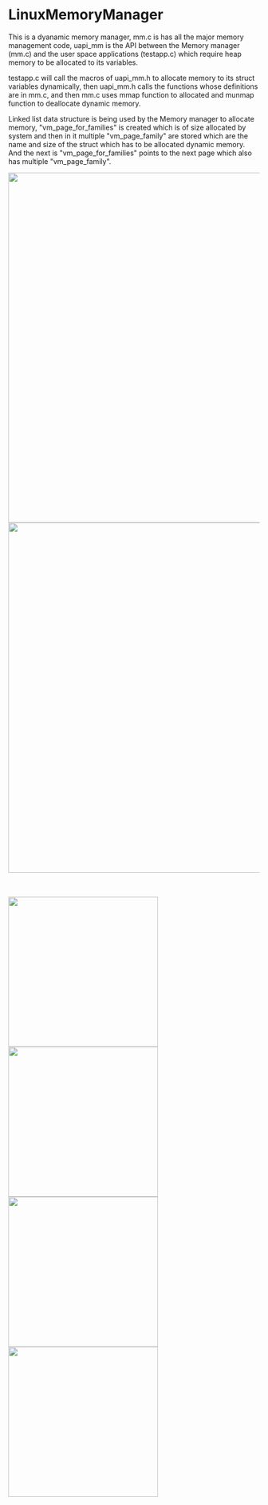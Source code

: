 ﻿# LinuxMemoryManager
This is a dyanamic memory manager, mm.c is has all the major memory management code, uapi_mm is the API between the Memory manager (mm.c) and the user space applications (testapp.c) which require heap memory to be allocated to its variables.

testapp.c will call the macros of uapi_mm.h to allocate memory to its struct variables dynamically, then uapi_mm.h calls the functions whose definitions are in mm.c, and then mm.c uses mmap function to allocated and munmap function to deallocate dynamic memory.

Linked list data structure is being used by the Memory manager to allocate memory, "vm_page_for_families" is created which is of size allocated by system and then in it multiple "vm_page_family" are stored which are the name and size of the struct which has to be allocated dynamic memory. And the next is "vm_page_for_families" points to the next page which also has multiple "vm_page_family". 

<image align="center" width="700" src="./screenshots/2.png">

<image align="center" width="700" src="./screenshots/1.png">

<br><br>
<image align="left" width="300" src="./screenshots/6.jpg">
<image align="center" width="300" src="./screenshots/3.jpg">
<image align="center" width="300" src="./screenshots/4.jpg">
<image align="center" width="300" src="./screenshots/5.jpg">



